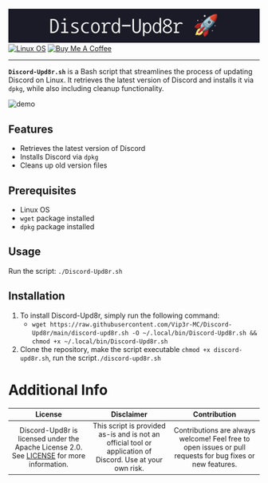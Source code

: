 ![banner](img/discord-upd8r.png)
<a href="https://www.debian.org/"><img src="https://img.shields.io/badge/OS-Linux-informational?style=for-the-badge" alt="Linux OS"></a>
<a href="https://www.buymeacoffee.com/sir.vip3r"><img src="https://img.shields.io/badge/Buy%20Me%20a%20Coffee-ffdd00?style=for-the-badge&logo=buy-me-a-coffee&logoColor=black" alt="Buy Me A Coffee"></a>
***

**`Discord-Upd8r.sh`** is a Bash script that streamlines the process of updating Discord on Linux. It retrieves the latest version of Discord and installs it via `dpkg`, while also including cleanup functionality.

![demo](img/demo.gif)

## Features

- Retrieves the latest version of Discord
- Installs Discord via `dpkg`
- Cleans up old version files

## Prerequisites

- Linux OS
- `wget` package installed
- `dpkg` package installed

## Usage

Run the script: `./Discord-Upd8r.sh`

## Installation
1. To install Discord-Upd8r, simply run the following command:
   - ``wget https://raw.githubusercontent.com/Vip3r-MC/Discord-Upd8r/main/discord-upd8r.sh -O ~/.local/bin/Discord-Upd8r.sh && chmod +x ~/.local/bin/Discord-Upd8r.sh``
2. Clone the repository, make the script executable `chmod +x discord-upd8r.sh`, run the script`./discord-upd8r.sh`


# Additional Info

|   License   |    Disclaimer    |  Contribution  |
|:-----------:|:----------------:|:--------------:|
| Discord-Upd8r is licensed under the Apache License 2.0. See [LICENSE](LICENSE) for more information. | This script is provided as-is and is not an official tool or application of Discord. Use at your own risk. | Contributions are always welcome! Feel free to open issues or pull requests for bug fixes or new features. |
